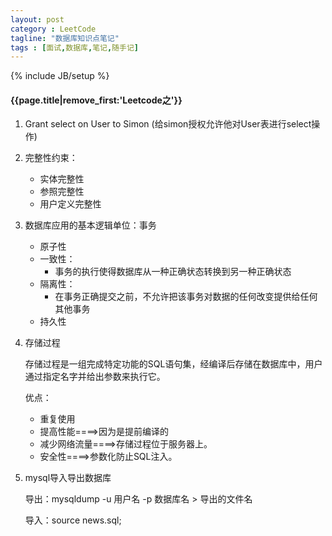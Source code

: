 ```yaml
---
layout: post
category : LeetCode
tagline: "数据库知识点笔记"
tags : [面试,数据库,笔记,随手记]
---
```

{% include JB/setup %}

<h4>{{page.title|remove_first:'Leetcode之'}}</h4>

1. Grant select on User to Simon (给simon授权允许他对User表进行select操作)

2. 完整性约束：
	* 实体完整性
	* 参照完整性
	* 用户定义完整性

3. 数据库应用的基本逻辑单位：事务
	* 原子性
	* 一致性：
		* 事务的执行使得数据库从一种正确状态转换到另一种正确状态
	* 隔离性：
		* 在事务正确提交之前，不允许把该事务对数据的任何改变提供给任何其他事务
	* 持久性

4. 存储过程
	
	存储过程是一组完成特定功能的SQL语句集，经编译后存储在数据库中，用户通过指定名字并给出参数来执行它。
	
	优点：
	* 重复使用
	* 提高性能====>因为是提前编译的
	* 减少网络流量====>存储过程位于服务器上。
	* 安全性====>参数化防止SQL注入。

5. mysql导入导出数据库

	导出：mysqldump -u 用户名 -p 数据库名 > 导出的文件名 
	
	导入：source news.sql;
